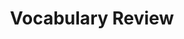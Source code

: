---
title: Vocabulary Review

source:
- title: Common Core Basics
  subject: Social Studies
  chapter: 2
  toc_type: Lesson Review
  toc_number: 2.1
  pages: 78 - 85
  
questions:
  - number: 1
    text: >
      The American __________ gave the colonists independance from Britain.
    choice:
      - option: annex
      - option: cause
      - option: Constitution
      - option: effect
      - option: expansion
      - option: federal
      - option: independence
      - option: revolution
      - option: sectional
    answer: 
      - option: revolution
  - number: 2
    text: >
      The Constitution established the division of power between the federal government and the states. It created a __________ system.
    choice:
      - option: annex
      - option: cause
      - option: Constitution
      - option: effect
      - option: expansion
      - option: revolution
      - option: independence
      - option: revolution
      - option: sectional
    answer: 
      - option: revolution
  - number: 3
    text: >
      The belief in Manifest Destiny was a cause of westward __________.
    choice:
      - option: annex
      - option: cause
      - option: Constitution
      - option: effect
      - option: expansion
      - option: federal
      - option: independence
      - option: revolution
      - option: sectional
    answer: 
      - option: expansion
  - number: 4
    text: >
      The state of Texas was __________ by the United States in 1845.
    choice:
      - option: annex
      - option: cause
      - option: Constitution
      - option: effect
      - option: expansion
      - option: federal
      - option: independence
      - option: revolution
      - option: sectional
    answer: 
      - option: annex
  - number: 5
    text: >
      Strong __________ differences existed throughout the United States.
    choice:
      - option: annex
      - option: cause
      - option: Constitution
      - option: effect
      - option: expansion
      - option: federal
      - option: independence
      - option: revolution
      - option: sectional
    answer: 
      - option: sectional

layout: cc_review
---